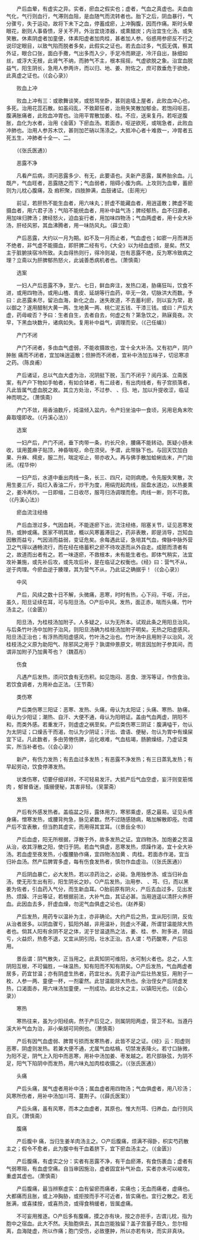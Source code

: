 <!-- { "loadSidebar": true } -->
　　产后血晕，有虚实之异。实者，瘀血之假实也；虚者，气血之真虚也。夫血由气化，气行则血行，气滞则血阻，是血随气而流转者也。胎下之后，阴血暴行，气分骤亏，失于运动，故将下未下之血，停蓄成瘀，上冲胸腹，因而作痛。斯时头晕眼花，剧则人事昏愦，牙关不开。外治宜烧漆器，或熏醋炭；内治宜生化汤，或失笑散。休素阴虚者加童便，体素阳虚者加肉桂，甚者加人参。俗惑用参瘀反不行之说印定眼目，以致气陷而脱者多矣，此假实之证也。若去血过多，气孤无偶，察其外证，眼合口张，面白手撒，气出多而入少，手足冷而厥逆，冷汗自出，脉细如丝，或浮大无根，此肾气不纳，而肺气不主，根本摇摇，气虚欲脱之象。治宜血脱益气，阳生阴长，急用人参两许，而以归、地、姜、附佐之，庶可救垂危于欲绝，此真虚之证也。（《会心录》）

　　败血上冲

　　败血上冲有三：或歌舞谈笑，或怒骂坐卧，甚则逾墙上屋者，此败血冲心也，多死。治用花蕊石散。如虽闷乱，不致颠狂者，治用失笑散加郁金。若饱闷呕恶，腹满胀痛者，此败血冲胃也。治用平胃散加姜、桂。不应，送来复丹。若呕逆腹胀，血化为水者，治用《金匮》下瘀血汤。若面赤，呕逆欲死，或喘急者，此败血冲肺也。治用人参苏木饮，甚则加芒硝以荡涤之。大抵冲心者十难救一，冲胃者五死五生，冲肺者十全一、二。

　　（《张氏医通》）

　　恶露不净

　　凡看产后病，须问恶露多少、有无，此要语也。夫新产恶露，属养胎余血。儿既产，气血旺者，恶露随之而下；气血弱者，阻碍小腹为病。上攻则为血晕，蓄瘀则为儿枕心腹痛，及 瘕积聚，四肢肿满，血鼓诸证。（彭用光）

　　前证，若肝热不能生血者，用六味丸；肝虚不能藏血者，用逍遥散；脾虚不能摄血者，用六君子汤；气陷不能统血者，用补中益气汤；脾经郁热，血不归源者，用加味归脾汤；脾经怒火，迫血妄行者，用加味四物汤；气血两虚者，用十全大补汤，肝经风邪，其血沸腾者，用一味防风丸。（薛立斋）

　　产后恶露，大约以一月为期。如不及一月而止者，气血虚也；如窬一月而淋沥不绝者，非气虚不能摄血，即肝脾二经有亏。《大全》以为经血虚损，是矣。然又主于脏腑挟宿冷所致。夫血得热则行，得冷则凝，岂有恶露不绝，反为寒冷致病之理？立斋以为肝脾郁热怒火，此诚善悉病机者也。（萧慎斋）

　　选案

　　一妇人产后恶露不净，至六、七日，鲜血奔注，发热口渴，胁痛狂叫，饮食不进，或用四物汤，或用山楂、青皮、延胡等行血药，卒无一效，切脉洪大而数。予曰：此恶露未尽，留泊血海，新化之血，迷失故道，不去蓄利瘀，则以妄为常，曷以御之？遂用醋制大黄一两、生地黄一两、桃仁泥五钱、干漆三钱。或曰：产后大虚，药毋峻否？予曰：生者自生，去者自去，何虚之有？第急饮之，熟寐竟夜。次早，下黑血块数升，诸病如失。复用补中益气，调理而安。（《己任编》）

　　产门不闭

　　产门不闭者，多由血气虚弱，不能收摄故也，宜十全大补汤。又有初产，阴户肿胀 痛而不闭者，宜加味逍遥散；但肿而不闭者，宜补中汤加五味子，切忌寒凉之药。（陈良甫）

　　产后诸证，总以气血大虚为治，况阴挺下脱，玉门不闭乎？阅丹溪、立斋医案，有产户下物如手帕者，有如合钵者，有二歧者，有出肉线者，有子宫损落者，凡此皆属气虚血脱之故。其立方处治，不过参、 、归、地，加以升提收涩，临证神而明之。（萧慎斋）

　　产门不敛，用香油数斤，炖温倾入盆内，令产妇坐油中一食顷，另用皂角末吹鼻取嚏即收。（《丹溪心法》）

　　选案

　　一妇产后，产门不闭，垂下肉带一条，约长尺余，腰痛不能转动。医疑小肠未收，误用蓖麻子贴顶，神昏喘呕，命在须臾。予谓，此带脉下也。与回天饮加白果、升麻、樗皮，服二剂，喘定呕止，带亦收入。再与佛手散加蛤蜊齿末，产门始闭。（程华仲）

　　一妇产后，水道中垂出肉线一条，长三、四尺，动则病绝。令先服失笑散，次用生姜三斤，捣烂入香油二斤，炒干为度，用绢兜起肉线，屈盘水道边，以热姜熏之，姜冷再炒。一日即缩，二日收尽，服芎归汤调理而愈。肉线一断，则不可救。（《丹溪心法》）

　　瘀血流注经络

　　产后血泄过多，气因血耗，不能逐瘀下出，流注经络，阻塞关节，证见恶寒发热，或肿或痛。医家不明其故，概以风寒蓄滞目之，药非表散，即是消导，岂知血因散而益亏，气因消而益弱，变证危矣。余每遇此证，急培其气血，俾脉中脉外营卫之气得以通畅流行，而在经在络蓄积之瘀不待攻逐而从外自走。成脓而溃者有之，故道而出者有之。若一味逐瘀，不救根本，未有能生者也。即体气稍实，法宜攻补兼施，或先补后攻，或先攻后补，是在临证之权衡也。《经》曰：营气不从，逆于肉理。今瘀血逆于腠理，其为营气不从，乃此证之确据乎！（《会心录》）

　　中风

　　产后，风续之数十日不解，头微痛，恶寒，时时有热，心下闷，干呕，汗出，虽久，阳旦证续在耳，可与阳旦汤。○产后中风，发热，面正赤，喘而头痛，竹叶汤主之。（《金匮》）

　　阳旦汤，为桂枝汤加附子。人多疑之，以为无所本。试观此条之用阳旦治风，与后条竹叶汤中加附子治风，则阳旦汤确为桂枝汤加附子明矣。无热之阳虚感风，阳旦汤正治也；有浮热而阳虚感风，竹叶汤之治也。竹叶汤中且用附子以治风，况桂枝汤之义原为助阳气、除邪风之用乎？孰谓仲景原文，明言因加附子参其间，而谓非加附子乃加黄芩也？（魏荔彤）

　　伤食

　　凡遇产后发热，须问饮食有无伤积。如见饱闷、恶食、泄泻等证，作伤食治。若饮食调者，方用补血正法。（王节斋）

　　类伤寒

　　产后类伤寒三阳证：恶寒、发热、头痛，毋认为太阳证；头痛、寒热、胁痛，毋认为少阳证；潮热、自汗、大便不通，毋认为阳明证。盖由气血两虚，阴阳不和，而类外感。若重发汗，则虚虚之祸至矣。产后类伤寒三阴证：腹满嗌干，勿认为太阴证；口燥舌干而渴，勿认为少阴证；汗出、谵语、便秘，勿认为胃中有燥屎宜下证。凡此数者，多由劳倦伤脾，运化艰难，气血枯竭，肠腑燥结，乃虚证类实，所当补者也。（《会心录》）

　　新产，有伤力发热；有去血过多发热；有恶露不净发热；有三日蒸乳发热；有早起劳动，饮食停滞发热。

　　状类伤寒，切要仔细详辨，不可轻易发汗。大抵产后气血空虚，妄汗则变筋惕肉 ，郁冒昏迷，搐搦便秘，其害非轻。（吴蒙斋）

　　发热

　　产后有外感发热者。盖临盆之际，露体用力，寒邪乘虚，感之最易。证见头疼身痛，憎寒发热，或腰背拘急，脉见紧数。然不过随感随病，略加解散即痊。勿谓产后不宜表散，但当酌其虚实，而用得其宜耳。（《景岳全书》）

　　产后血虚，阳无所根据，浮散于外，故多发热之证。宜四物汤，加炮姜之苦温从治，收其浮散之阳，使归于阴。若血气俱虚，恶寒发热，烦躁作渴，宜十全大补汤。若血虚至夜发热，小腹腰胁作痛，宜四物汤加黄 、肉桂。若面赤作渴，宜当归补血汤。然产后脾胃多虚，每有伤食发热者，慎勿作血虚治。（《张氏医通》）

　　产后阴血暴亡，必大发热，若以凉药治之，必毙。急用独参汤、或当归补血汤，使无形生出有形，阳生阴长之妙。○产后发热，治用参、 、芎、归，而以黑姜为佐者，引血药入气分，而生新血耳。○胎前原有阴火，产后去血过多，见出发热、烦躁、汗出等证，若根据前法，大补气血，其证必甚。当用逍遥以清肝火养肝血。此因血去多，肝虚血燥，勿泥气血俱虚之论也。（赵养葵）

　　产后发热，用药专以温补为主，亦非确论。大约产后之热，宜从阳引阴，反佐从治者居多。以阴血骤亏，狐阳外越，非用温补，则虚火不藏，所谓甘温能除大热者也。倘其人阳有余阴不足之体，泥于甘温退热之法，姜、桂、参、附多进，阴益亏，火益炽，热愈不退，又宜从阴引阳，壮水正治。古人谓：芍药酸寒，产后忌用。

　　景岳谓：阴气散失，正当用之。此真知阴可维阳，水可制火者也。总之，人生阴阳互根，不可偏胜，一味温热，知有阳而不知有阴矣。○产后发热，气血两虚者居多，药宜甘温；亦有阴虚生热者，药宜壮水。先君子治产后壮热发狂，用附子一枚、人参一两、童便一杯，一剂霍然。此甘温能除大热也。余治侄女产后阴虚发热，口渴面赤，用六味汤加童便，一剂成功。此壮水之主，以镇阳光也。（《会心录》）

　　寒热

　　寒热往来，虽为少阳经病，然于产后见之，则属阴阳两虚，营卫不和。当遵丹溪大补气血为治，非小柴胡可同例也。（萧慎斋）

　　产后有因气血虚弱、脾胃亏损而发寒热者，此皆不足之证。《经》云：阳虚则恶寒，阴虚则发热。若兼大便不通，尤属气血枯槁，切禁发表降火。若寸口脉微，为阳不足，阴气上入阳中而恶寒，用补中汤加姜、枣发越之。若尺部脉弦，为阴不足，阳气下陷阴中而发热，用六味丸加肉桂收摄之。（《张氏医通》）

　　头痛

　　产后头痛，属气虚者用补中汤；属血虚者用四物汤；气血俱虚者，用八珍汤；风寒所伤者，用补中汤加川芎、蔓荆子。（《薛氏医案》）

　　产后头痛，虽有风寒，而本之血虚者，其原也。惟大剂芎、归养血，血行则风自灭。（萧慎斋）

　　腹痛

　　产后腹中 痛，当归生姜羊肉汤主之。○产后腹痛，烦满不得卧，枳实芍药散主之；假令不愈者，此为腹中有干血着脐下，宜下瘀血汤主之。（《金匮》）

　　产后腹痛，有虚实之分：实者有恶露不净，有干血瘀滞，有食伤裹血；虚者有气弱寒阻，有血虚空痛。自当审因施治，虚者固宜补气补血，实者亦未可以峻攻，重虚其虚也。（萧慎斋）

　　产后腹痛，最当辨察虚实：血有留瘀而痛者，实痛也；无血而痛者，虚痛也。大都痛而且胀，或上冲胸胁，或拒按而手不可近者，皆实痛也。宜行之散之。若无胀满，或喜揉按，或喜热烫，或得食稍缓者，皆属虚痛。

　　不可妄用推逐。○产后多有腹痛，摸之亦有块，按之亦拒手，古谓儿枕，指为胞中之宿血。此大不然。夫胎胞俱去，其血岂能独留？盖子宫蓄子既久，忽尔相离，血海陡虚，所以作痛；胞门受伤，必致壅肿，所以亦若有块，而实非真块。

